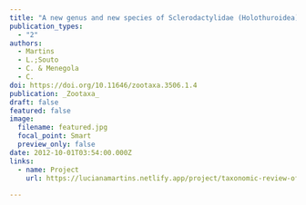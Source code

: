 ```yaml
---
title: "A new genus and new species of Sclerodactylidae (Holothuroidea) from the Southwestern Atlantic coast"
publication_types:
  - "2"
authors:
  - Martins
  - L.;Souto
  - C. & Menegola
  - C.
doi: https://doi.org/10.11646/zootaxa.3506.1.4
publication: _Zootaxa_
draft: false
featured: false
image:
  filename: featured.jpg
  focal_point: Smart
  preview_only: false
date: 2012-10-01T03:54:00.000Z
links:
  - name: Project
    url: https://lucianamartins.netlify.app/project/taxonomic-review-of-the-shallow-water-brazilian-holothuroids-project/
    
---
```

